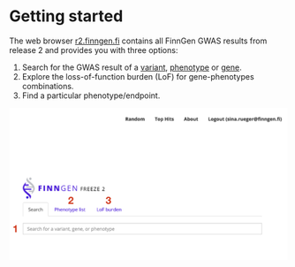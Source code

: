 # Getting started

The web browser [r2.finngen.fi](http://r2.finngen.fi/) contains all FinnGen GWAS results from release 2 and provides you with three options:

1. Search for the GWAS result of a [variant](variant-view.md), [phenotype](manhattanplot.md) or [gene](gene-view.md). 
2. Explore the loss-of-function burden \(LoF\) for gene-phenotypes combinations.
3. Find a particular phenotype/endpoint.

![1: Search for the GWAS result of a variant, phenotype or gene.  2: Explore the loss-of-function burden \(LoF\) for gene-phenotypes combinations. 3: Find a particular phenotype/endpoint.](../.gitbook/assets/screenshot_start_anno.png)





